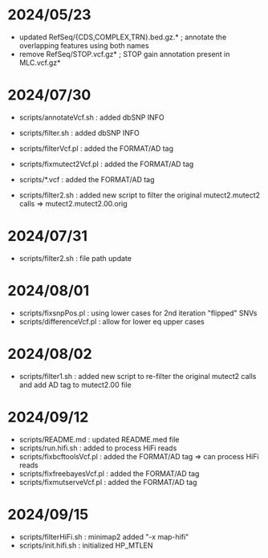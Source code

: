 # 2024/05/23 #

* updated RefSeq/{CDS,COMPLEX,TRN}.bed.gz.* ; annotate the overlapping features using both names
* remove  RefSeq/STOP.vcf.gz*               ; STOP gain annotation present in MLC.vcf.gz*

# 2024/07/30 #

* scripts/annotateVcf.sh     : added dbSNP INFO
* scripts/filter.sh          : added dbSNP INFO
* scripts/filterVcf.pl       : added the FORMAT/AD tag
* scripts/fixmutect2Vcf.pl   : added the FORMAT/AD tag
* scripts/*.vcf              : added the FORMAT/AD tag

* scripts/filter2.sh         : added new script to filter the original mutect2.mutect2 calls => mutect2.mutect2.00.orig

# 2024/07/31 #

* scripts/filter2.sh	     : file path update

# 2024/08/01 #

* scripts/fixsnpPos.pl	     : using lower cases for 2nd iteration "flipped" SNVs 
* scripts/differenceVcf.pl   : allow for lower eq upper cases 

# 2024/08/02 #

* scripts/filter1.sh	     : added new script to re-filter the original mutect2 calls and add AD tag to mutect2.00 file

# 2024/09/12 # 

* scripts/README.md          : updated README.med file
* scripts/run.hifi.sh        : added to process HiFi reads
* scripts/fixbcftoolsVcf.pl  : added the FORMAT/AD tag => can process HiFi reads
* scripts/fixfreebayesVcf.pl : added the FORMAT/AD tag
* scripts/fixmutserveVcf.pl  : added the FORMAT/AD tag

# 2024/09/15 #

* scripts/filterHiFi.sh      : minimap2 added "-x map-hifi"
* scripts/init.hifi.sh	     : initialized HP_MTLEN
